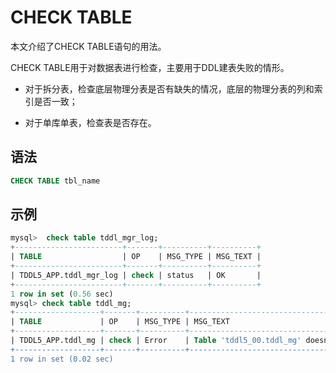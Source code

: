 CHECK TABLE 
================================

本文介绍了CHECK TABLE语句的用法。

CHECK TABLE用于对数据表进行检查，主要用于DDL建表失败的情形。

* 对于拆分表，检查底层物理分表是否有缺失的情况，底层的物理分表的列和索引是否一致；

* 对于单库单表，检查表是否存在。




语法 
-----------------------

```sql
CHECK TABLE tbl_name         
```



示例 
-----------------------

```sql
mysql>  check table tddl_mgr_log;
+------------------------+-------+----------+----------+
| TABLE                  | OP    | MSG_TYPE | MSG_TEXT |
+------------------------+-------+----------+----------+
| TDDL5_APP.tddl_mgr_log | check | status   | OK       |
+------------------------+-------+----------+----------+
1 row in set (0.56 sec)
mysql> check table tddl_mg;
+-------------------+-------+----------+----------------------------------------+
| TABLE             | OP    | MSG_TYPE | MSG_TEXT                               |
+-------------------+-------+----------+----------------------------------------+
| TDDL5_APP.tddl_mg | check | Error    | Table 'tddl5_00.tddl_mg' doesn't exist |
+-------------------+-------+----------+----------------------------------------+
1 row in set (0.02 sec)
```



